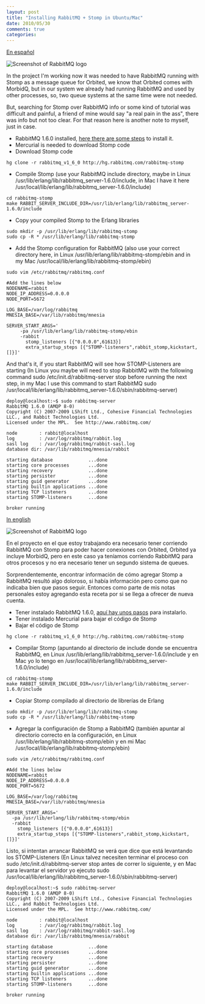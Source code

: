 ```yaml
---
layout: post
title: "Installing RabbitMQ + Stomp in Ubuntu/Mac"
date: 2010/05/30
comments: true
categories: 
---
```


<a name="rabbitmq_stomp_english"></a> <a href="#rabbitmq_stomp_spanish">En español</a>

![Screenshot of RabbitMQ logo][rabbitmqlogo]

In the project I'm working now it was needed to have RabbitMQ running with Stomp as a message queue for Orbited, we know that Orbited comes with MorbidQ, but in our system we already had running RabbitMQ and used by other processes, so, two queue systems at the same time were not needed.

<!-- more -->

But, searching for Stomp over RabbitMQ info or some kind of tutorial was difficult and painful, a friend of mine would say "a real pain in the ass", there was info but not too clear. For that reason here is another note to myself, just in case.

*  RabbitMQ 1.6.0 installed, [here there are some steps][steps] to install it.
*  Mercurial is needed to download Stomp code
*  Download Stomp code

```
hg clone -r rabbitmq_v1_6_0 http://hg.rabbitmq.com/rabbitmq-stomp
```

*  Compile Stomp (use your RabbitMQ include directory, maybe in Linux /usr/lib/erlang/lib/rabbitmq_server-1.6.0/include, in Mac I have it here /usr/local/lib/erlang/lib/rabbitmq_server-1.6.0/include)

```
cd rabbitmq-stomp
make RABBIT_SERVER_INCLUDE_DIR=/usr/lib/erlang/lib/rabbitmq_server-1.6.0/include
```

*  Copy your compiled Stomp to the Erlang libraries

```
sudo mkdir -p /usr/lib/erlang/lib/rabbitmq-stomp
sudo cp -R * /usr/lib/erlang/lib/rabbitmq-stomp
```

*  Add the Stomp configuration for RabbitMQ (also use your correct directory here, in Linux /usr/lib/erlang/lib/rabbitmq-stomp/ebin and in my Mac /usr/local/lib/erlang/lib/rabbitmq-stomp/ebin)

```
sudo vim /etc/rabbitmq/rabbitmq.conf

#Add the lines below
NODENAME=rabbit
NODE_IP_ADDRESS=0.0.0.0
NODE_PORT=5672

LOG_BASE=/var/log/rabbitmq
MNESIA_BASE=/var/lib/rabbitmq/mnesia

SERVER_START_ARGS='
     -pa /usr/lib/erlang/lib/rabbitmq-stomp/ebin
     -rabbit
       stomp_listeners [{"0.0.0.0",61613}]
       extra_startup_steps [{"STOMP-listeners",rabbit_stomp,kickstart,[]}]'
```

And that's it, if you start RabbitMQ will see how STOMP-Listeners are starting (In Linux you maybe will need to stop RabbitMQ with the following command sudo /etc/init.d/rabbitmq-server stop before running the next step, in my Mac I use this command to start RabbitMQ sudo /usr/local/lib/erlang/lib/rabbitmq_server-1.6.0/sbin/rabbitmq-server)

```
deploy@localhost:~$ sudo rabbitmq-server 
RabbitMQ 1.6.0 (AMQP 8-0)
Copyright (C) 2007-2009 LShift Ltd., Cohesive Financial Technologies LLC., and Rabbit Technologies Ltd.
Licensed under the MPL.  See http://www.rabbitmq.com/

node        : rabbit@localhost
log         : /var/log/rabbitmq/rabbit.log
sasl log    : /var/log/rabbitmq/rabbit-sasl.log
database dir: /var/lib/rabbitmq/mnesia/rabbit

starting database             ...done
starting core processes       ...done
starting recovery             ...done
starting persister            ...done
starting guid generator       ...done
starting builtin applications ...done
starting TCP listeners        ...done
starting STOMP-listeners      ...done

broker running
```


<a name="rabbitmq_stomp_spanish"></a> <a href="#rabbitmq_stomp_english">In english</a>

![Screenshot of RabbitMQ logo][rabbitmqlogo]

En el proyecto en el que estoy trabajando era necesario tener corriendo RabbitMQ con Stomp para poder hacer conexiones con Orbited, Orbited ya incluye MorbidQ, pero en este caso ya teníamos corriendo RabbitMQ para otros procesos y no era necesario tener un segundo sistema de queues.

Sorprendentemente, encontrar información de cómo agregar Stomp a RabbitMQ resultó algo doloroso, si había información pero como que no indicaba bien que pasos seguir. Entonces como parte de mis notas personales estoy agregando esta receta por si se llega a ofrecer de nueva cuenta.

*  Tener instalado RabbitMQ 1.6.0, [aquí hay unos pasos][steps] para instalarlo.
*  Tener instalado Mercurial para bajar el código de Stomp
*  Bajar el código de Stomp

```
hg clone -r rabbitmq_v1_6_0 http://hg.rabbitmq.com/rabbitmq-stomp
```

*  Compilar Stomp (apuntando al directorio de include donde se encuentra RabbitMQ, en Linux /usr/lib/erlang/lib/rabbitmq_server-1.6.0/include y en Mac yo lo tengo en /usr/local/lib/erlang/lib/rabbitmq_server-1.6.0/include)

```
cd rabbitmq-stomp
make RABBIT_SERVER_INCLUDE_DIR=/usr/lib/erlang/lib/rabbitmq_server-1.6.0/include
```

*  Copiar Stomp compilado al directorio de librerías de Erlang

```
sudo mkdir -p /usr/lib/erlang/lib/rabbitmq-stomp
sudo cp -R * /usr/lib/erlang/lib/rabbitmq-stomp
```

*  Agregar la configuración de Stomp a RabbitMQ (también apuntar al directorio correcto en la configuración, en Linux /usr/lib/erlang/lib/rabbitmq-stomp/ebin y en mi Mac /usr/local/lib/erlang/lib/rabbitmq-stomp/ebin)

```
sudo vim /etc/rabbitmq/rabbitmq.conf

#Add the lines below
NODENAME=rabbit
NODE_IP_ADDRESS=0.0.0.0
NODE_PORT=5672

LOG_BASE=/var/log/rabbitmq
MNESIA_BASE=/var/lib/rabbitmq/mnesia

SERVER_START_ARGS='
  -pa /usr/lib/erlang/lib/rabbitmq-stomp/ebin
  -rabbit
    stomp_listeners [{"0.0.0.0",61613}]
    extra_startup_steps [{"STOMP-listeners",rabbit_stomp,kickstart,[]}]'
```

Listo, si intentan arrancar RabbitMQ se verá que dice que está levantando los STOMP-Listeners (En Linux talvez necesiten terminar el proceso con sudo /etc/init.d/rabbitmq-server stop antes de correr lo siguiente, y en Mac para levantar el servidor yo ejecuto sudo /usr/local/lib/erlang/lib/rabbitmq_server-1.6.0/sbin/rabbitmq-server)

```
deploy@localhost:~$ sudo rabbitmq-server 
RabbitMQ 1.6.0 (AMQP 8-0)
Copyright (C) 2007-2009 LShift Ltd., Cohesive Financial Technologies LLC., and Rabbit Technologies Ltd.
Licensed under the MPL.  See http://www.rabbitmq.com/

node        : rabbit@localhost
log         : /var/log/rabbitmq/rabbit.log
sasl log    : /var/log/rabbitmq/rabbit-sasl.log
database dir: /var/lib/rabbitmq/mnesia/rabbit

starting database             ...done
starting core processes       ...done
starting recovery             ...done
starting persister            ...done
starting guid generator       ...done
starting builtin applications ...done
starting TCP listeners        ...done
starting STOMP-listeners      ...done

broker running
```

  [rabbitmqlogo]: http://c243421.r21.cf1.rackcdn.com/RabbitMQLogo-300x79.png
  [steps]: /2009/06/07/instalando-rabbitmq/
